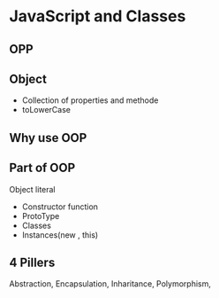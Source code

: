 # JavaScript and Classes

## OPP

## Object

- Collection of properties and methode
- toLowerCase

## Why use OOP

## Part of OOP

Object literal

- Constructor function
- ProtoType
- Classes
- Instances(new , this)

## 4 Pillers

Abstraction,
Encapsulation,
Inharitance,
Polymorphism,
